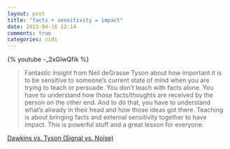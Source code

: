 ```yaml
---
layout: post
title: "facts + sensitivity = impact"
date: 2012-04-16 12:14
comments: true
categories: vids
---
```


{% youtube -_2xGIwQfik %}

> Fantastic insight from Neil deGrasse Tyson about how important it is to be sensitive to someone’s current state of mind when you are trying to teach or persuade. You don’t teach with facts alone. You have to understand how those facts/thoughts are received by the person on the other end. And to do that, you have to understand what’s already in their head and how those ideas got there. Teaching is about bringing facts and external sensitivity together to have impact. This is powerful stuff and a great lesson for everyone.

[Dawkins vs. Tyson (Signal vs. Noise)](http://37signals.com/svn/posts/3153-fantastic-insight-from-neil-degrasse-tyson)
